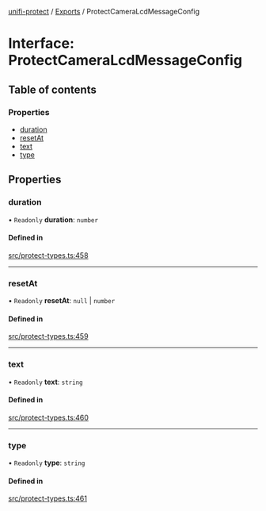 [unifi-protect](../README.md) / [Exports](../modules.md) / ProtectCameraLcdMessageConfig

# Interface: ProtectCameraLcdMessageConfig

## Table of contents

### Properties

- [duration](ProtectCameraLcdMessageConfig.md#duration)
- [resetAt](ProtectCameraLcdMessageConfig.md#resetat)
- [text](ProtectCameraLcdMessageConfig.md#text)
- [type](ProtectCameraLcdMessageConfig.md#type)

## Properties

### duration

• `Readonly` **duration**: `number`

#### Defined in

[src/protect-types.ts:458](https://github.com/hjdhjd/unifi-protect/blob/a66ec94/src/protect-types.ts#L458)

___

### resetAt

• `Readonly` **resetAt**: ``null`` \| `number`

#### Defined in

[src/protect-types.ts:459](https://github.com/hjdhjd/unifi-protect/blob/a66ec94/src/protect-types.ts#L459)

___

### text

• `Readonly` **text**: `string`

#### Defined in

[src/protect-types.ts:460](https://github.com/hjdhjd/unifi-protect/blob/a66ec94/src/protect-types.ts#L460)

___

### type

• `Readonly` **type**: `string`

#### Defined in

[src/protect-types.ts:461](https://github.com/hjdhjd/unifi-protect/blob/a66ec94/src/protect-types.ts#L461)
